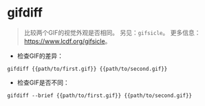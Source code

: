 # gifdiff

> 比较两个GIF的视觉外观是否相同。
> 另见：`gifsicle`。
> 更多信息：<https://www.lcdf.org/gifsicle>。

- 检查GIF的差异：

`gifdiff {{path/to/first.gif}} {{path/to/second.gif}}`

- 检查GIF是否不同：

`gifdiff --brief {{path/to/first.gif}} {{path/to/second.gif}}`